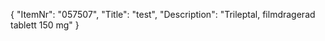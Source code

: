 {
  "ItemNr": "057507",
  "Title": "test",
  "Description": "Trileptal, filmdragerad tablett 150 mg"
}